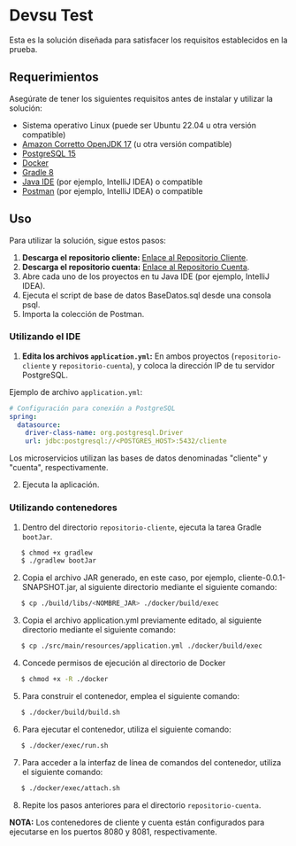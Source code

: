 # Devsu Test

Esta es la solución diseñada para satisfacer los requisitos establecidos en la prueba.

## Requerimientos

Asegúrate de tener los siguientes requisitos antes de instalar y utilizar la solución:

- Sistema operativo Linux (puede ser Ubuntu 22.04 u otra versión compatible)
- [Amazon Corretto OpenJDK 17](https://aws.amazon.com/es/corretto/) (u otra versión compatible)
- [PostgreSQL 15](https://www.postgresql.org/)
- [Docker](https://www.docker.com/)
- [Gradle 8](https://gradle.org/)
- [Java IDE](https://www.jetbrains.com/idea/) (por ejemplo, IntelliJ IDEA) o compatible
- [Postman](https://www.postman.com/) (por ejemplo, IntelliJ IDEA) o compatible

## Uso

Para utilizar la solución, sigue estos pasos:

1. **Descarga el repositorio cliente:** [Enlace al Repositorio Cliente](https://github.com/janeth-roldan/cliente).
2. **Descarga el repositorio cuenta:** [Enlace al Repositorio Cuenta](https://github.com/janeth-roldan/cuenta).
3. Abre cada uno de los proyectos en tu Java IDE (por ejemplo, IntelliJ IDEA).
4. Ejecuta el script de base de datos BaseDatos.sql desde una consola psql.
5. Importa la colección de Postman.

### Utilizando el IDE

1. **Edita los archivos `application.yml`:** En ambos proyectos (`repositorio-cliente` y `repositorio-cuenta`),  y coloca la dirección IP de tu servidor PostgreSQL.

Ejemplo de archivo `application.yml`:

```yaml
# Configuración para conexión a PostgreSQL
spring:
  datasource:
    driver-class-name: org.postgresql.Driver
    url: jdbc:postgresql://<POSTGRES_HOST>:5432/cliente
```
Los microservicios utilizan las bases de datos denominadas "cliente" y "cuenta", respectivamente.

2. Ejecuta la aplicación.

### Utilizando contenedores

1. Dentro del directorio `repositorio-cliente`, ejecuta la tarea Gradle `bootJar`.
```bash
   $ chmod +x gradlew
   $ ./gradlew bootJar
```
2. Copia el archivo JAR generado, en este caso, por ejemplo, cliente-0.0.1-SNAPSHOT.jar, al siguiente directorio mediante el siguiente comando: 
```bash
   $ cp ./build/libs/<NOMBRE_JAR> ./docker/build/exec
```
3. Copia el archivo application.yml previamente editado, al siguiente directorio mediante el siguiente comando:
```bash
   $ cp ./src/main/resources/application.yml ./docker/build/exec
```
4. Concede permisos de ejecución al directorio de Docker
```bash
   $ chmod +x -R ./docker
```
5. Para construir el contenedor, emplea el siguiente comando: 
```bash
   $ ./docker/build/build.sh
```
6. Para ejecutar el contenedor, utiliza el siguiente comando:
```bash
   $ ./docker/exec/run.sh
```
7. Para acceder a la interfaz de línea de comandos del contenedor, utiliza el siguiente comando:
```bash
   $ ./docker/exec/attach.sh
```
8. Repite los pasos anteriores para el directorio `repositorio-cuenta`.

**NOTA:** Los contenedores de cliente y cuenta están configurados para ejecutarse en los puertos 8080 y 8081, respectivamente.
